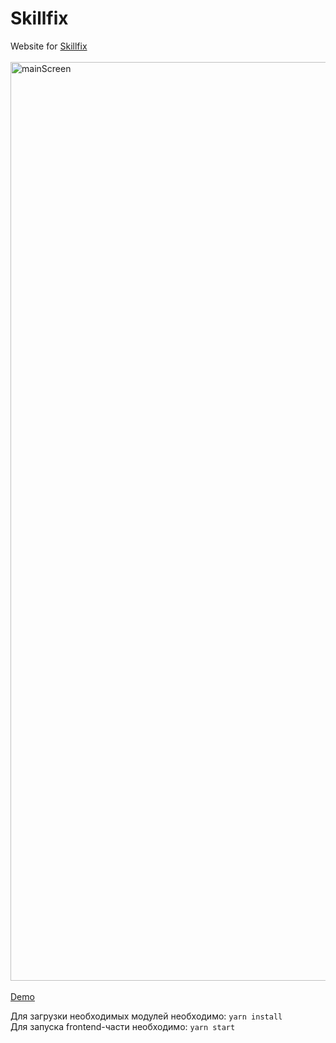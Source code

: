 # **Skillfix**
Website for <a href="http://skillfix-platform.ru">Skillfix</a><br/><br/>
<img width="1470" alt="mainScreen" src="https://github.com/qookieFaitPipi/skillfix/assets/58183484/a5212169-66bd-41f5-ac58-34eaf7a897ea"><br/><br/>
<a href='https://github.com/qookieFaitPipi/skillfix/assets/58183484/99a76f26-9060-4ca9-bd5c-3493971c817e'>Demo</a><br/>

Для загрузки необходимых модулей необходимо: `yarn install`<br/>
Для запуска frontend-части необходимо: `yarn start`

